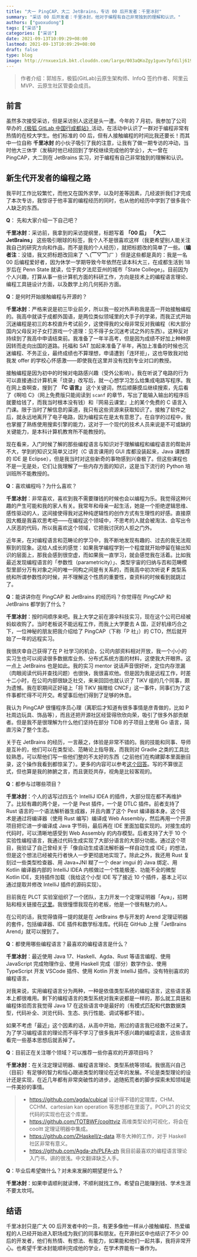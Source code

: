 ```yaml
---
title: "大一 PingCAP、大二 JetBrains，专访 00 后开发者：千里冰封"
summary: "采访 00 后开发者：千里冰封，他对于编程有自己非常独到的理解和认识。"
authors: ["guoxudong"]
tags: ["采访"]
categories: ["采访"]
date: 2021-09-13T10:09:29+08:00
lastmod: 2021-09-13T10:09:29+08:00
draft: false
type: blog
image: http://rnxuex1zk.bkt.clouddn.com/large/003aQKoZgy1guev7pfdilj619x0uin0d02.jpg
---
```

> 作者介绍：郭旭东，极狐(GitLab)云原生架构师、InfoQ 签约作者、阿里云 MVP、云原生社区管委会成员。

## 前言

虽然多次接受采访，但是采访别人这还是头一遭。今年的 7 月初，我参加了公司举办的[《极狐 GitLab 中国行成都站》](https://mp.weixin.qq.com/s/U2xiqBxH3kS-PiBp09r2qg)活动，在活动中认识了一群对于编程非常有热情的在校大学生。他们标准的 00 后，但有人接触编程的时间比我还要长！而其中一位自称 **千里冰封** 的小伙子吸引了我的注意，让我有了做一期专访的冲动，当时他大三休学（发稿时他已经回到了学校继续完成他的学业），大一曾在 PingCAP，大二则在 JetBrains 实习，对于编程有自己非常独到的理解和认识。

## 新生代开发者的编程之路

我平时工作比较繁忙，而他又在国外求学，以及时差等因素，几经波折我们才完成了本次专访，我惊讶于他丰富的编程经历的同时，也从他的经历中学到了很多我个人缺乏的东西。

**Q**： 先和大家介绍一下自己吧？

**千里冰封**：采访前，我拿到的采访提纲里，标题写着 **「00 后」** **「大二 JetBrains」** 这些吸引眼球的标签，我个人不是很喜欢这样（我更希望别人能关注我自己的研究方向和作品，而不是我的个人经历），就把标题改的简单了一些。（**编者注**：没错，我又把标题改回来了 ㄟ(▔▽▔)ㄏ ）但是这些都是真的：我是一名 00 后编程爱好者，因为休学一学期导致今年依然在读本科大三，在成都生活到 18 岁后在 Penn State 就读，位于宾夕法尼亚州的城市「State College」。目前因为个人兴趣，打算从事一些计算机方面的科研工作，方向是技术上的编程语言理论、编程工具链设计方面，以及数学上的几何拓扑方面。

**Q**：是何时开始接触编程与开源的？

**千里冰封**：严格来说是初三毕业前夕，所以我一般对外声称我是高一开始接触编程的。我高中就读于成都外国语，是两位类似领域里的大手子的学弟，而我正式开始沉迷编程是初三的本校直升考试前夕，这使得我的父母非常反对我编程（和大部分国内父母反对子女打游戏一个道理：见不得子女沉迷考试之外的东西）。这种反对持续到了我高中申请结束前。我准备了一年半高考，但是因为成绩不好加上种种原因转而走向出国的道路。托福和 SAT 加起来准备了半年，再加上准备的时候也沉迷编程、不务正业，最终成绩也不算理想，申请遭到「连环拒」，这也导致我对给我发 offer 的学校心怀感激——即使我在这里并没有找到专业对口的教授。

接触编程是因为初中的时候对电路感兴趣（受外公影响）。我在听说了电路的行为可以直接通过计算机来「烧录」改写后，就一心想学习怎么给集成电路写程序。我在网上查啊查，搜到了 **『C 语言』** 这个关键词，然后顺藤摸瓜继续搜索，先后看了《啊哈 C》（网上免费版只能阅读到 `scanf` 的章节，写出了能输入输出的程序后就要给钱了，而我当时根本没有钱）和『网易云课堂』上的某个免费的 C 语言入门课。限于当时了解信息的渠道，我只有这些资源来获取知识了。接触了软件之后，就永远地离开了电子电路，因为编程实在是太有意思了。在自学的过程中，我也掌握了熟练使用搜索引擎的能力，这对于一个现代的技术人员来说是不可或缺的关键能力，是本科计算机教育所不能教授的。

现在看来，入门时候了解的那些编程语言与知识对于理解编程和编程语言的帮助并不大，学到的知识又简单又过时（C 语言课用的 GUI 库都没装起来，Java 课推荐的 IDE 是 Eclipse），但是我当时对这些新奇的事物感到兴奋极了。但这些课程也不是一无是处，它们让我理解了一些内存方面的知识，这是当下流行的 Python 培训班所不能教授的。

**Q**：喜欢编程吗？为什么喜欢？

**千里冰封**：非常喜欢，喜欢到我不需要赚钱的时候也会以编程为乐。我觉得这种兴趣的产生可能和我的家人有关。我常年和母亲一起生活，她是一个拒绝逻辑思维、感性驱动的人，这间接使得我对这种纯逻辑性的创作方式有生理性的好感。直接原因大概是我喜欢思考吧——在编程这个领域中，不思考的人就会被淘汰、会写出令人厌恶的代码，所以我喜欢这个领域，它把我讨厌的人拒之门外。

近年来，在对编程语言和范畴论的学习中，我不断地发现有趣的、过去的我无法观察到的现象。这给人成长的感觉：如果我学编程学到一个程度就开始停留在输出知识的层面上，那我会感到很空虚，而如果我一直学习，就会感觉我在活着。比如我最近发现编程语言的「参数性（parametricity）」、类型宇宙的归纳与否和范畴模型里部分万有对象之间的唯一同构之间是有关系的，而我高中初次听说 **F** 类型系统和所谓参数性的时候，并不理解这个性质的重要性，查资料的时候看到就跳过了。

**Q**：能讲讲你在 PingCAP 和 JetBrains 的经历吗？你觉得在 PingCAP 和 JetBrains 都学到了什么？

**千里冰封**：按时间顺序来吧。我上大学之前在源伞科技实习，现在这个公司已经被蚂蚁收购了。当时老板说不能远程工作，而我上大学要去 A 国，正好机缘巧合之下，一位神秘的朋友把我介绍给了 PingCAP（下称「P 社」）的 CTO，然后就开始了一年的远程实习。

我很庆幸自己获得了在 P 社学习的机会，公司内部资料相对开放，我一个小小的实习生也可以阅读很多数据库业务、分布式系统方面的材料，这使我大开眼界。这一点上 JetBrains 也是如此。我的实习 mentor 说话声音很好听，定位内存泄漏（肉眼阅读代码并查找问题）也很快，我很喜欢他。但是因为我是远程工作，时差十二小时，在公司内部很缺乏社交，来来回回也就认识了 TiKV 组的几个同事，颇为遗憾。我在职期间正好碰上「将 TiKV 捐赠给 CNCF」这一事件，同事们为了这件事都忙得不可开交。希望事后他们得到了足够的休息。

我认为 PingCAP 很懂程序员心理（离职后才知道有很多事情是彦青做的，比如 P 社周边玩具、饰品等），而且还把开源社区经营得欣欣向荣，吸引了很多外部贡献者。但是我不是很理解为什么他们坚持在部分 TiDB 的子项目上使用 Go 语言，简直污染了整个生态。

关于在 JetBrains 的经历，一言蔽之，体验是非常不错的。我的技能和同事、导师是互补的，他们可以在类型论、范畴论上指导我，而我则对 Gradle 之类的工具比较熟悉，可以帮他们写一些他们整的不太好的东西（之前他们在构建脚本里面删目录，这个操作我看到都惊呆了）。更多的内容可以参考[这个回答](https://cha.fan/questions/5iFQwprXBAAtgvLkzwbK)。写的不算很正式，但也算是我的肺腑之言，而且褒贬共存，视角是比较客观的。

**Q**：都参与过哪些项目？

**千里冰封**：个人的话写过四五个 IntelliJ IDEA 的插件，大部分现在都不再维护了。比较有趣的两个是，一个是 Pest 插件，一个是 DTLC 插件。前者支持了 Rust 语言的一个语法解析器生成器，并且内置了这个 Pest 编译器本身。这个技术是通过将编译器（使用 Rust 编写）编译成 Web Assembly，然后再用一个开源项目把它进一步编译成 Java 字节码，最后再在 IDE 里面加载实现的。对接生成的代码时，可以清晰地感受到 Web Assembly 的内存模型。后者支持了大于 10 个实验性编程语言，我通过代码生成实现了大部分语言的大部分功能。通过这个项目，我验证了自己曾经关于「像自动生成语法解析器一样自动生成 IDE」的想法，但是这个想法已经被先行者快人一步更彻底地实现了。除此之外，我还用 Rust 复刻过一些类型检查器、用 Java+JNI 糊了一个 dear imgui 的 Java 绑定、用 Kotlin 编译器内部的 IntelliJ IDEA 内核做过一个性能极差、功能不全的微型 Kotlin IDE，支持插件加载（我给这个小型 IDE 写了接近 10 个插件，基本上可以通过提取并修改 IntelliJ 插件的源码实现）。

目前我在 PLCT 实验室组织了一个团队，主力开发一个定理证明器「Aya」，招聘贴和相关链接在[这里](https://github.com/lazyparser/weloveinterns/blob/master/bunbun.md)。我很憧憬我现在的老板，他是一个很有魅力的人。

在公司的话，我觉得值得一提的就是在 JetBrains 参与开发的 Arend 定理证明器的套件，包括编译器、IDE 插件和数学标准库。代码在 GitHub 上搜「JetBrains Arend」就可以搜到了。

**Q**：都使用哪些编程语言？最喜欢的编程语言是什么？

**千里冰封**：最近使用 Java 17、Haskell、Agda、Rust 等语言编程、使用 JavaScript 完成物理作业、使用 Haskell 完成（部分）数学作业、使用 TypeScript 开发 VSCode 插件、使用 Kotlin 开发 IntelliJ 插件。没有特别喜欢的编程语言。

对我来说，实用编程语言分为两种，一种是依值类型系统的编程语言，这些语言基本上都很难用。剩下的编程语言的类型系统对我来说都是一样的，那么就工具链和编程体验而言我觉得 Java 17 在这些语言中是最好的（有模式匹配和代数数据类型，代码补全、浏览代码、生态、执行性能、调试等都不错）。

如果不考虑「最近」这个因素的话，从高中开始，用过的语言我已经数不过来了。为了学习编程语言的理论而不得不学习了很多我并不感兴趣的编程语言，这些语言看完一些基本思想后就丢掉了。

**Q**：目前正在关注哪个领域？可以推荐一些你喜欢的开源项目吗？

**千里冰封**：在关注定理证明器、编程语言理论、类型系统等领域。我很高兴自己（目前）有足够的智力和恒心跟进类型的理论在近年的发展。不论是类型理论的设计还是实现，在近几年都有非常突破性的进步。追随拓荒者的脚步探索未知领域是一件美妙的事情。

  >+ https://github.com/agda/cubical 设计得不错的定理库，CHM、CCHM、cartesian kan operation 等思想都在里面了。POPL21 的论文代码的实现也在这个库里。
  >+ https://github.com/TOTBWF/coolttviz 高维类型论的可视化，将会在 cooltt 定理证明器中集成。
  >+ https://github.com/ZHaskell/z-data 寒冬大神的工作，对于 Haskell 社区非常有意义。
  >+ https://github.com/Agda-zh/PLFA-zh 我目前最喜欢的编程语言理论入门书，讲的很浅。中文翻译缺乏人手。

**Q**：毕业后希望做什么？对未来发展的期望是什么？

**千里冰封**：如果申请顺利就读博，不顺利就找工作。希望自己能赚到钱、学术生涯不要太坎坷。

## 结语

千里冰封只是广大 00 后开发者中的一员，有更多像他一样从小接触编程、热爱编程的人已经开始进入职场成为我们的同事和朋友。在开源社区中也结识了不少 00 后的开发者，他们有热情、有想法、有能力，如果能和他们一起共事，我将非常开心。也希望千里冰封能顺利完成他的学业，在学术界能有一番作为。

